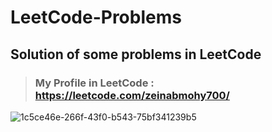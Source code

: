 # LeetCode-Problems
## Solution of some problems in LeetCode
> ### My Profile in LeetCode : https://leetcode.com/zeinabmohy700/

![1c5ce46e-266f-43f0-b543-75bf341239b5](https://user-images.githubusercontent.com/95243799/210977045-25dfd73b-1995-4018-a578-0db9c674260a.png)
